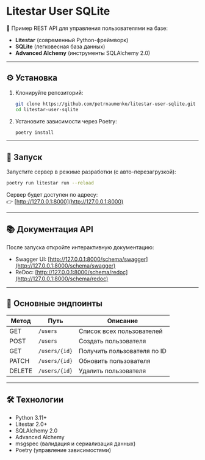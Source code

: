 # Litestar User SQLite

🚀 Пример REST API для управления пользователями на базе:
- **Litestar** (современный Python-фреймворк)
- **SQLite** (легковесная база данных)
- **Advanced Alchemy** (инструменты SQLAlchemy 2.0)

---

## ⚙️ Установка

1. Клонируйте репозиторий:
   ```bash
   git clone https://github.com/petrnaumenko/litestar-user-sqlite.git
   cd litestar-user-sqlite
   ```

2. Установите зависимости через Poetry:
   ```bash
   poetry install
   ```

---

## 🚀 Запуск

Запустите сервер в режиме разработки (с авто-перезагрузкой):

```bash
poetry run litestar run --reload
```

Сервер будет доступен по адресу:  
👉 [http://127.0.0.1:8000](http://127.0.0.1:8000)

---

## 📚 Документация API

После запуска откройте интерактивную документацию:

- Swagger UI: [http://127.0.0.1:8000/schema/swagger](http://127.0.0.1:8000/schema/swagger)
- ReDoc: [http://127.0.0.1:8000/schema/redoc](http://127.0.0.1:8000/schema/redoc)

---

## 📌 Основные эндпоинты

| Метод | Путь           | Описание                     |
|-------|----------------|------------------------------|
| GET   | `/users`       | Список всех пользователей    |
| POST  | `/users`       | Создать пользователя         |
| GET   | `/users/{id}`  | Получить пользователя по ID  |
| PATCH | `/users/{id}`  | Обновить пользователя        |
| DELETE| `/users/{id}`  | Удалить пользователя         |

---

## 🛠 Технологии

- Python 3.11+
- Litestar 2.0+
- SQLAlchemy 2.0
- Advanced Alchemy
- msgspec (валидация и сериализация данных)
- Poetry (управление зависимостями)
